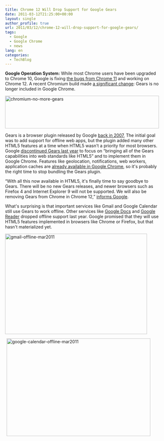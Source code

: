 ```yaml
---
title: Chrome 12 Will Drop Support for Google Gears
date: 2011-03-12T21:25:00+00:00
layout: single
author_profile: true
url: 2011/03/12/chrome-12-will-drop-support-for-google-gears/
tags:
  - Google
  - Google Chrome
  - news
lang: en
categories: 
  - TechBlog
---
```

**Google Operation System:** While most Chrome users have been upgraded to Chrome 10, Google is fixing [the bugs from Chrome 11](http://googlechromereleases.blogspot.com/2011/03/dev-channel-update_10.html) and working on Chrome 12. A recent Chromium build made [a significant change](http://src.chromium.org/viewvc/chrome?view=rev&revision=77888): Gears is no longer included in Google Chrome.

[<img title="chromium-no-more-gears" border="0" alt="chromium-no-more-gears" src="http://lh6.ggpht.com/_vaUVXcmC3OI/TXvdiYqRWiI/AAAAAAAADq0/NYxVdUzxiow/chromium-no-more-gears_thumb%5B3%5D.png?imgmax=800" width="504" height="107" />](http://lh3.ggpht.com/_vaUVXcmC3OI/TXvdguF94BI/AAAAAAAADqw/ri2kQOiYpO8/s1600-h/chromium-no-more-gears%5B5%5D.png)

Gears is a browser plugin released by Google [back in 2007](http://googleblog.blogspot.com/2007/05/29-hours-of-code.html), The initial goal was to add support for offline web apps, but the plugin added many other HTML5 features at a time when HTML5 wasn't a priority for most browsers. Google [discontinued Gears last year](http://gearsblog.blogspot.com/2010/02/hello-html5.html) to focus on “bringing all of the Gears capabilities into web standards like HTML5” and to implement them in Google Chrome. Features like geolocation, notifications, web workers, application caches are [already available in Google Chrome](http://gearsblog.blogspot.com/2011/03/stopping-gears.html), so it's probably the right time to stop bundling the Gears plugin.

“With all this now available in HTML5, it's finally time to say goodbye to Gears. There will be no new Gears releases, and newer browsers such as Firefox 4 and Internet Explorer 9 will not be supported. We will also be removing Gears from Chrome in Chrome 12,” [informs Google](http://gearsblog.blogspot.com/2011/03/stopping-gears.html).

What's surprising is that important services like Gmail and Google Calendar still use Gears to work offline. Other services like [Google Docs](http://googledocs.blogspot.com/2010/04/new-google-docs.html) and [Google Reader](http://googlereader.blogspot.com/2010/05/spring-cleaning-comments-offline-and.html) dropped offline support last year. Google promised that they will use HTML5 features implemented in browsers like Chrome or Firefox, but that hasn't materialized yet. 

[<img title="gmail-offline-mar2011" border="0" alt="gmail-offline-mar2011" src="http://lh6.ggpht.com/_vaUVXcmC3OI/TXvdlgYciSI/AAAAAAAADq8/sghQo4_Z6CA/gmail-offline-mar2011_thumb%5B4%5D.png?imgmax=800" width="465" height="329" />](http://lh5.ggpht.com/_vaUVXcmC3OI/TXvdj6ta1OI/AAAAAAAADq4/XSPjcGJ1few/s1600-h/gmail-offline-mar2011%5B6%5D.png) 

<img alt="" src="https://blogger.googleusercontent.com/tracker/18157064-1296382169766081449?l=googlesystem.blogspot.com" width="1" height="1" /> [<img title="google-calendar-offline-mar2011" border="0" alt="google-calendar-offline-mar2011" src="http://lh3.ggpht.com/_vaUVXcmC3OI/TXvdo9ZsQlI/AAAAAAAADrE/L-Xc0kdb4wg/google-calendar-offline-mar2011_thumb%5B2%5D.png?imgmax=800" width="471" height="320" />](http://lh5.ggpht.com/_vaUVXcmC3OI/TXvdnCB18jI/AAAAAAAADrA/7V6-I5xckuY/s1600-h/google-calendar-offline-mar2011%5B4%5D.png)